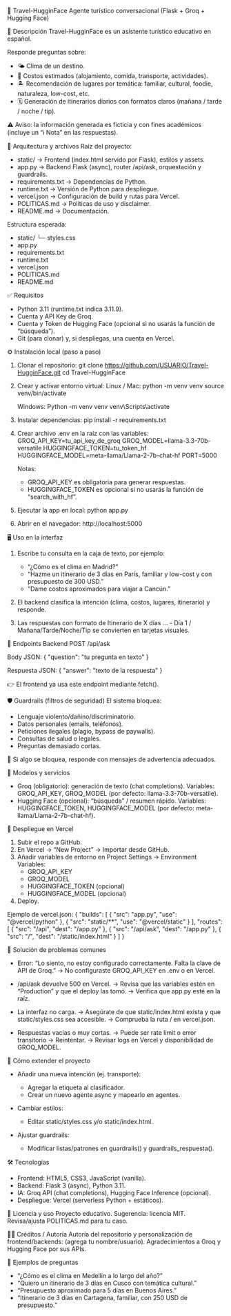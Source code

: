 🧳 Travel-HugginFace
Agente turístico conversacional (Flask + Groq + Hugging Face)

📖 Descripción
Travel-HugginFace es un asistente turístico educativo en español.

Responde preguntas sobre:
- 🌤 Clima de un destino.
- 💸 Costos estimados (alojamiento, comida, transporte, actividades).
- 🏝 Recomendación de lugares por temática: familiar, cultural, foodie, naturaleza, low-cost, etc.
- 🗓 Generación de itinerarios diarios con formatos claros (mañana / tarde / noche / tip).

⚠️ Aviso: la información generada es ficticia y con fines académicos (incluye un “ℹ Nota” en las respuestas).

📂 Arquitectura y archivos
Raíz del proyecto:
- static/ → Frontend (index.html servido por Flask), estilos y assets.
- app.py → Backend Flask (async), router /api/ask, orquestación y guardrails.
- requirements.txt → Dependencias de Python.
- runtime.txt → Versión de Python para despliegue.
- vercel.json → Configuración de build y rutas para Vercel.
- POLITICAS.md → Políticas de uso y disclaimer.
- README.md → Documentación.

Estructura esperada:
- static/
   └─ styles.css
- app.py
- requirements.txt
- runtime.txt
- vercel.json
- POLITICAS.md
- README.md

✅ Requisitos
- Python 3.11 (runtime.txt indica 3.11.9).
- Cuenta y API Key de Groq.
- Cuenta y Token de Hugging Face (opcional si no usarás la función de “búsqueda”).
- Git (para clonar) y, si despliegas, una cuenta en Vercel.

⚙️ Instalación local (paso a paso)
1. Clonar el repositorio:
   git clone https://github.com/USUARIO/Travel-HugginFace.git
   cd Travel-HugginFace

2. Crear y activar entorno virtual:
   Linux / Mac:
   python -m venv venv
   source venv/bin/activate

   Windows:
   Python -m venv venv
   venv\Scripts\activate

3. Instalar dependencias:
   pip install -r requirements.txt

4. Crear archivo .env en la raíz con las variables:
   GROQ_API_KEY=tu_api_key_de_groq
   GROQ_MODEL=llama-3.3-70b-versatile
   HUGGINGFACE_TOKEN=tu_token_hf
   HUGGINGFACE_MODEL=meta-llama/Llama-2-7b-chat-hf
   PORT=5000

   Notas:
   - GROQ_API_KEY es obligatoria para generar respuestas.
   - HUGGINGFACE_TOKEN es opcional si no usarás la función de “search_with_hf”.

5. Ejecutar la app en local:
   python app.py

6. Abrir en el navegador:
   http://localhost:5000

🖥 Uso en la interfaz
1. Escribe tu consulta en la caja de texto, por ejemplo:
   - “¿Cómo es el clima en Madrid?”
   - “Hazme un itinerario de 3 días en París, familiar y low-cost y con presupuesto de 300 USD.”
   - “Dame costos aproximados para viajar a Cancún.”

2. El backend clasifica la intención (clima, costos, lugares, itinerario) y responde.
3. Las respuestas con formato de Itinerario de X días … - Día 1 / Mañana/Tarde/Noche/Tip se convierten en tarjetas visuales.

🔗 Endpoints Backend
POST /api/ask

Body JSON:
{ "question": "tu pregunta en texto" }

Respuesta JSON:
{ "answer": "texto de la respuesta" }

👉 El frontend ya usa este endpoint mediante fetch().

🛡 Guardrails (filtros de seguridad)
El sistema bloquea:
- Lenguaje violento/dañino/discriminatorio.
- Datos personales (emails, teléfonos).
- Peticiones ilegales (plagio, bypass de paywalls).
- Consultas de salud o legales.
- Preguntas demasiado cortas.

📌 Si algo se bloquea, responde con mensajes de advertencia adecuados.

🤖 Modelos y servicios
- Groq (obligatorio): generación de texto (chat completions).
   Variables: GROQ_API_KEY, GROQ_MODEL (por defecto: llama-3.3-70b-versatile).
- Hugging Face (opcional): “búsqueda” / resumen rápido.
   Variables: HUGGINGFACE_TOKEN, HUGGINGFACE_MODEL (por defecto: meta-llama/Llama-2-7b-chat-hf).

🚀 Despliegue en Vercel
1. Subir el repo a GitHub.
2. En Vercel → “New Project” → Importar desde GitHub.
3. Añadir variables de entorno en Project Settings → Environment Variables:
   - GROQ_API_KEY
   - GROQ_MODEL
   - HUGGINGFACE_TOKEN (opcional)
   - HUGGINGFACE_MODEL (opcional)
4. Deploy.

Ejemplo de vercel.json:
{
  "builds": [
    { "src": "app.py", "use": "@vercel/python" },
    { "src": "static/**", "use": "@vercel/static" }
  ],
  "routes": [
    { "src": "/api", "dest": "/app.py" },
    { "src": "/api/ask", "dest": "/app.py" },
    { "src": "/", "dest": "/static/index.html" }
  ]
}

🐞 Solución de problemas comunes
- Error: “Lo siento, no estoy configurado correctamente. Falta la clave de API de Groq.”
   → No configuraste GROQ_API_KEY en .env o en Vercel.

- /api/ask devuelve 500 en Vercel.
   → Revisa que las variables estén en “Production” y que el deploy las tomó.
   → Verifica que app.py esté en la raíz.

- La interfaz no carga.
   → Asegúrate de que static/index.html exista y que static/styles.css sea accesible.
   → Comprueba la ruta / en vercel.json.

- Respuestas vacías o muy cortas.
   → Puede ser rate limit o error transitorio → Reintentar.
   → Revisar logs en Vercel y disponibilidad de GROQ_MODEL.

🧩 Cómo extender el proyecto
- Añadir una nueva intención (ej. transporte):
   - Agregar la etiqueta al clasificador.
   - Crear un nuevo agente async y mapearlo en agentes.

- Cambiar estilos:
   - Editar static/styles.css y/o static/index.html.

- Ajustar guardrails:
   - Modificar listas/patrones en guardrails() y guardrails_respuesta().

🛠 Tecnologías
- Frontend: HTML5, CSS3, JavaScript (vanilla).
- Backend: Flask 3 (async), Python 3.11.
- IA: Groq API (chat completions), Hugging Face Inference (opcional).
- Despliegue: Vercel (serverless Python + estáticos).

📜 Licencia y uso
Proyecto educativo.
Sugerencia: licencia MIT.
Revisa/ajusta POLITICAS.md para tu caso.

👨‍💻 Créditos / Autoría
Autoría del repositorio y personalización de frontend/backends: (agrega tu nombre/usuario).
Agradecimientos a Groq y Hugging Face por sus APIs.

💬 Ejemplos de preguntas
- “¿Cómo es el clima en Medellín a lo largo del año?”
- “Quiero un itinerario de 3 días en Cusco con temática cultural.”
- “Presupuesto aproximado para 5 días en Buenos Aires.”
- “Itinerario de 3 días en Cartagena, familiar, con 250 USD de presupuesto.”

